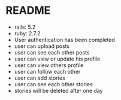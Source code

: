 # README
* rails: 5.2
* ruby: 2.7.2
* User authentication has been completed
* user can upload posts
* user can see each other posts
* user can view or update his profile
* user can view others profile
* user can follow each other
* user can add stories
* user can see each other stories
* stories will be deleted after one day
